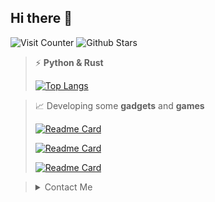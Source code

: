 ## Hi there 👋
![Visit Counter](https://komarev.com/ghpvc/?username=dogecn&style=for-the-badge)
![Github Stars](https://img.shields.io/badge/dynamic/json?logo=github&label=GitHub%20Stars&style=for-the-badge&query=%24.stars&url=https://api.github-star-counter.workers.dev/user/dogecn)

> ⚡ **Python & Rust**
> 
> [![Top Langs](https://github-readme-stats.vercel.app/api/top-langs/?username=DogeCN&theme=codeSTACKr)](https://github.com/DogeCN)

> 📈 Developing some **gadgets** and **games**
> 
> [![Readme Card](https://github-readme-stats.vercel.app/api/pin/?username=DogeCN&repo=Plume-Lexicon&theme=codeSTACKr)](https://github.com/DogeCN/Plume-Lexicon)
> 
> [![Readme Card](https://github-readme-stats.vercel.app/api/pin/?username=DogeCN&repo=Tic-Tac-Toe&theme=codeSTACKr)](https://github.com/DogeCN/Tic-Tac-Toe)
>
> [![Readme Card](https://github-readme-stats.vercel.app/api/pin/?username=DogeCN&repo=Tic-Tac-Ku&theme=codeSTACKr)](https://github.com/DogeCN/Tic-Tac-Ku)

> <details>
>   <summary>Contact Me</summary>
>   <br>
>   <p>📞 18038229047 </p>
>   <p>🐧 3269515690@qq.com </p>
>   <p>✉️ hark2009lbf@outlook.com </p>
> </details>

